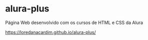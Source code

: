 # alura-plus
Página Web desenvolvido com os cursos de HTML e CSS da Alura

https://loredanacardim.github.io/alura-plus/

